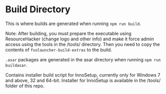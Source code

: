 # Build Directory

This is where builds are generated when running `npm run build`.

Note: After building, you must prepare the executable using ResourceHacker (change logo and other info) and make it force admin access using the tools in the /tools/ directory. Then you need to copy the contents of `fsolauncher-build-extras` to the build.

`.asar` packages are generated in the asar directory when running `npm run buildasar`.

Contains installer build script for InnoSetup, currently only for Windows 7 and above, 32 and 64-bit.
Installer for InnoSetup is available in the /tools/ folder of this repo.